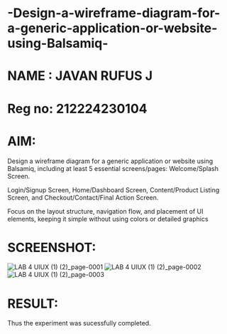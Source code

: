 # -Design-a-wireframe-diagram-for-a-generic-application-or-website-using-Balsamiq-

# NAME : JAVAN RUFUS J

# Reg no: 212224230104

# AIM:
Design a wireframe diagram for a generic application or website using Balsamiq, including at least 5 essential screens/pages: Welcome/Splash Screen.

Login/Signup Screen, Home/Dashboard Screen, Content/Product Listing Screen, and Checkout/Contact/Final Action Screen.

Focus on the layout structure, navigation flow, and placement of UI elements, keeping it simple without using colors or detailed graphics

# SCREENSHOT:
![LAB 4 UIUX (1) (2)_page-0001](https://github.com/user-attachments/assets/95d6a94c-a109-41d6-9379-0c7284df7727)
![LAB 4 UIUX (1) (2)_page-0002](https://github.com/user-attachments/assets/6a1c9f5d-7f94-496b-904e-739d4ca1540d)
![LAB 4 UIUX (1) (2)_page-0003](https://github.com/user-attachments/assets/590fa3ed-10f5-4090-a3cc-290766cf92ed)

# RESULT:
Thus the experiment was sucessfully completed.
